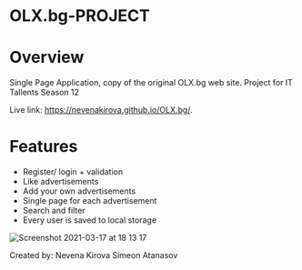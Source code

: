 # OLX.bg-PROJECT

# Overview

Single Page Application, copy of the original OLX.bg web site. 
Project for IT Tallents Season 12

Live link: https://nevenakirova.github.io/OLX.bg/.


# Features

* Register/ login + validation 
* Like advertisements 
* Add your own advertisements 
* Single page for each advertisement
* Search and filter 
* Every user is saved to local storage 

![Screenshot 2021-03-17 at 18 13 17](https://user-images.githubusercontent.com/32630123/111500277-7d09f180-874c-11eb-8dbc-8b3a6b7be72c.png)

Created by: 
Nevena Kirova
Simeon Atanasov
